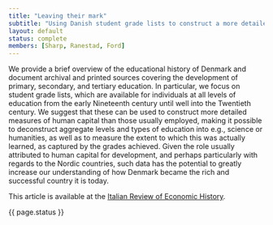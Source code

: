 ```yaml
---
title: "Leaving their mark"
subtitle: "Using Danish student grade lists to construct a more detailed measure of historical human capital"
layout: default
status: complete
members: [Sharp, Ranestad, Ford]
---
```


We provide a brief overview of the educational history of Denmark and document archival and printed sources covering the development of primary, secondary, and tertiary education. In particular, we focus on student grade lists, which are available for individuals at all levels of education from the early Nineteenth century until well into the Twentieth century. We suggest that these can be used to construct more detailed measures of human capital than those usually employed, making it possible to deconstruct aggregate levels and types of education into e.g., science or humanities, as well as to measure the extent to which this was actually learned, as captured by the grades achieved. Given the role usually attributed to human capital for development, and perhaps particularly with regards to the Nordic countries, such data has the potential to greatly increase our understanding of how Denmark became the rich and successful country it is today.

This article is available at the [Italian Review of Economic History](https://www.rivisteweb.it/doi/10.1410/102500).

{{ page.status }}
